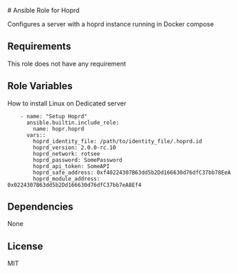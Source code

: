 # Ansible Role for Hoprd

Configures a server with a hoprd instance running in Docker compose

Requirements
------------

This role does not have any requirement

Role Variables
--------------

How to install Linux on Dedicated server
```
    - name: "Setup Hoprd"
      ansible.builtin.include_role:
        name: hopr.hoprd
      vars::
        hoprd_identity_file: /path/to/identity_file/.hoprd.id
        hoprd_version: 2.0.0-rc.10
        hoprd_network: rotsee
        hoprd_password: SomePassword
        hoprd_api_token: SomeAPI
        hoprd_safe_address: 0xf40224307B63dd5b2Dd166630d76dfC37bb78EeA
        hoprd_module_address: 0x0224307B63dd5b2Dd166630d76dfC37bb7eA8Ef4
```


Dependencies
------------

None

License
-------

MIT
